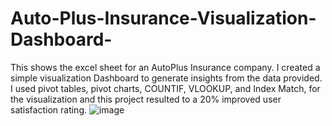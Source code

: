 # Auto-Plus-Insurance-Visualization-Dashboard-
This shows the excel sheet for an AutoPlus Insurance company. I created a simple visualization  Dashboard to generate insights from the data provided. 
I used pivot tables, pivot charts, COUNTIF, VLOOKUP, and Index Match, for the visualization and this project resulted to a 20% improved user satisfaction rating. 
![image](https://github.com/Efep3332/Auto-Plus-Insurance-Visualization-Dashboard-/assets/141910310/7badd828-536e-41f2-9c98-ef2a2011a796)

